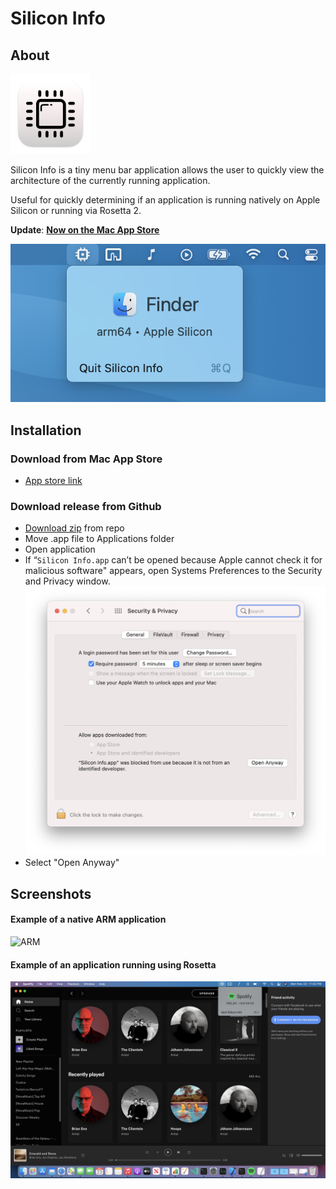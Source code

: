 # Silicon Info

## About
![Icon](images/Icon-128.png)

Silicon Info is a tiny menu bar application allows the user to quickly view the architecture of the currently running application.

Useful for quickly determining if an application is running natively on Apple Silicon or running via Rosetta 2.

**Update**: [**Now on the Mac App Store**](https://apps.apple.com/us/app/silicon-info/id1542271266)

![ARM](images/finder.png)

## Installation
### Download from Mac App Store
- [App store link](https://apps.apple.com/us/app/silicon-info/id1542271266)

### Download release from Github
- [Download zip](https://github.com/billycastelli/Silicon-Info/releases/download/1.0.2/Silicon.Info.app.zip) from repo
- Move .app file to Applications folder
- Open application
- If “`Silicon Info.app` can’t be opened because Apple cannot check it for malicious software" appears, open Systems Preferences to the Security and Privacy window.
![ARM](images/security.png)
- Select "Open Anyway"

## Screenshots

#### Example of a native ARM application
![ARM](images/arm-example.png)

#### Example of an application running using Rosetta
![x86](images/x86-example.png)

